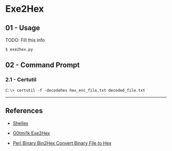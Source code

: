 # Exe2Hex

## 01 - Usage

TODO: Fill this info

`$ exe2hex.py`

## 02 - Command Prompt

### 2.1 - Certutil

```
C:\> certutil -f -decodehex hex_enc_file.txt decoded_file.txt
```

---
## References

- [Shellex](https://github.com/therealdreg/shellex)

- [G0tmi1k Exe2Hex](https://github.com/g0tmi1k/exe2hex/)

- [Perl Binary Bin2Hex Convert Binary File to Hex](https://www.herongyang.com/Perl/Binary-Bin2Hex-Convert-Binary-File-to-Hex.html)